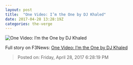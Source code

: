 ```yaml
---
layout: post
title:  "One Video: I’m the One by DJ Khaled"
date: 2017-04-28 13:28:19Z
categories: the-verge
---
```


![One Video: I’m the One by DJ Khaled](https://cdn0.vox-cdn.com/thumbor/FJjjrB9JPzGYUzEBoc6p2gjiGT8=/177x0:1240x598/1600x900/cdn0.vox-cdn.com/uploads/chorus_image/image/54506443/Screen_Shot_2017_04_28_at_8.47.11_AM.0.png)




Full story on F3News: [One Video: I’m the One by DJ Khaled](http://www.f3nws.com/n/QEbxpF)

> Posted on: Friday, April 28, 2017 6:28:19 PM

